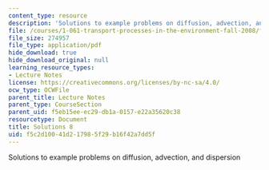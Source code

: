 ```yaml
---
content_type: resource
description: 'Solutions to example problems on diffusion, advection, and dispersion '
file: /courses/1-061-transport-processes-in-the-environment-fall-2008/f5c2d10041d217985f29b16f42a7dd5f_solutions8.pdf
file_size: 274957
file_type: application/pdf
hide_download: true
hide_download_original: null
learning_resource_types:
- Lecture Notes
license: https://creativecommons.org/licenses/by-nc-sa/4.0/
ocw_type: OCWFile
parent_title: Lecture Notes
parent_type: CourseSection
parent_uid: f5eb15ee-ec29-db1a-0157-e22a35620c38
resourcetype: Document
title: Solutions 8
uid: f5c2d100-41d2-1798-5f29-b16f42a7dd5f
---
```

Solutions to example problems on diffusion, advection, and dispersion 